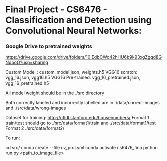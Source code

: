 # Final Project - CS6476 - Classification and Detection using Convolutional Neural Networks:

### Google Drive to pretrained weights
https://drive.google.com/drive/folders/10IEdbCWo42hHU6b9k93xgZgqd8GNdooO?usp=sharing

Custom Model : custom_model.json, weights.h5
VGG16 scratch: vgg_16.json, vgg16.h5
VGG16 Pre-trained: vgg_16_pretrained.json, vgg_16_pretrained.h5

All model weight should be in the ./src directory

Both correctly labeled and incorrectly labelled are
in ./data/correct-images and ./src/data/wrong-images

Dataset for training: http://ufldl.stanford.edu/housenumbers/
Format 1 train/test should go to ./src/data/format1/train and ./src/data/format1/test
Format 2 ./src/data/format2/

To run:

cd src/
conda create --file cv_proj.yml
conda activate cs6476_fina
python run.py <path_to_image_file>
